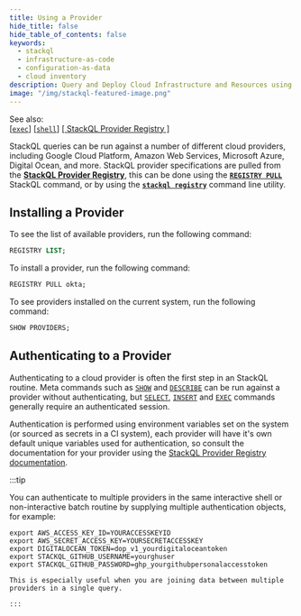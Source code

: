 ```yaml
---
title: Using a Provider
hide_title: false
hide_table_of_contents: false
keywords:
  - stackql
  - infrastructure-as-code
  - configuration-as-data
  - cloud inventory
description: Query and Deploy Cloud Infrastructure and Resources using SQL
image: "/img/stackql-featured-image.png"
---
```


See also:  
[[` exec `]](/docs/command-line-usage/exec) [[` shell `]](/docs/command-line-usage/shell) [[ StackQL Provider Registry ]](/providers)

StackQL queries can be run against a number of different cloud providers, including Google Cloud Platform, Amazon Web Services, Microsoft Azure, Digital Ocean, and more. StackQL provider specifications are pulled from the [__StackQL Provider Registry__](/providers), this can be done using the [__`REGISTRY PULL`__](/docs/language-spec/registry) StackQL command, or by using the [__`stackql registry`__](/docs/command-line-usage/registry) command line utility.


## Installing a Provider

To see the list of available providers, run the following command:  

```sql
REGISTRY LIST;
```

To install a provider, run the following command:

```sql
REGISTRY PULL okta;
```

To see providers installed on the current system, run the following command:

```sql
SHOW PROVIDERS;
```

## Authenticating to a Provider

Authenticating to a cloud provider is often the first step in an StackQL routine. Meta commands such as [`SHOW`](/docs/language-spec/show) and [`DESCRIBE`](/docs/language-spec/describe) can be run against a provider without authenticating, but [`SELECT`](/docs/language-spec/select), [`INSERT`](/docs/language-spec/insert) and [`EXEC`](/docs/language-spec/exec) commands generally require an authenticated session.  

Authentication is performed using environment variables set on the system (or sourced as secrets in a CI system), each provider will have it's own default unique variables used for authentication, so consult the documentation for your provider using the [StackQL Provider Registry documentation](/providers).  

:::tip

You can authenticate to multiple providers in the same interactive shell or non-interactive batch routine by supplying multiple authentication objects, for example:  

```
export AWS_ACCESS_KEY_ID=YOURACCESSKEYID
export AWS_SECRET_ACCESS_KEY=YOURSECRETACCESSKEY
export DIGITALOCEAN_TOKEN=dop_v1_yourdigitaloceantoken
export STACKQL_GITHUB_USERNAME=yourghuser
export STACKQL_GITHUB_PASSWORD=ghp_yourgithubpersonalaccesstoken
```
```
This is especially useful when you are joining data between multiple providers in a single query.

:::


